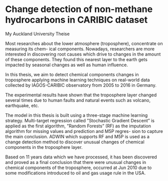 # Change detection of non-methane hydrocarbons in CARIBIC dataset
My Auckland University Theise

Most researches about the lower atmosphere (troposphere), concentrate on measuring its chem- ical components. Nowadays, researchers are more interested in discovering root causes which drive to changes in the amount of these components. They found this nearest layer to the earth gets impacted by seasonal changes as well as human influence.

In this thesis, we aim to detect chemical components changes in troposphere applying machine learning techniques on real-world data collected by IAGOS-CARIBIC observatory from 2005 to 2016 in Germany.

The experimental results have shown that the troposphere layer changed several times due to human faults and natural events such as volcano, earthquake, etc.

The model in this thesis is built using a three-stage machine learning strategy. Multi-target regression called ”Stochastic Gradient Descent” is applied as the first algorithm, ”Random Forests” (RF) as the imputation algorithm for missing values and prediction and M5P regres- sion to capture the main conclusion. ADWIN which supports RF and M5P is used as a change detection method to discover unusual changes of chemical components in the troposphere layer.

Based on 11 years data which we have processed, it has been discovered and proved as a final conclusion that there were unusual changes in chemical components of the troposphere, occurred at Jun 2010 due to some modifications introduced to oil and gas usage rule in the USA.
